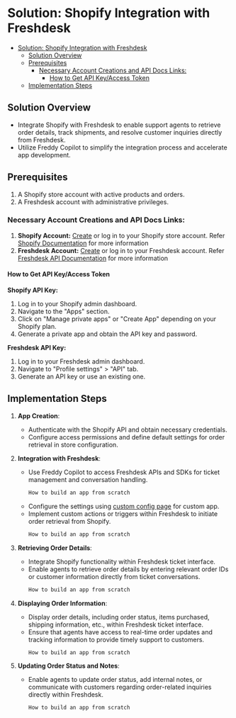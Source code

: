 # Solution: Shopify Integration with Freshdesk

- [Solution: Shopify Integration with Freshdesk](#solution-shopify-integration-with-freshdesk)
  - [Solution Overview](#solution-overview)
  - [Prerequisites](#prerequisites)
    - [Necessary Account Creations and API Docs Links:](#necessary-account-creations-and-api-docs-links)
      - [How to Get API Key/Access Token](#how-to-get-api-keyaccess-token)
  - [Implementation Steps](#implementation-steps)

## Solution Overview
- Integrate Shopify with Freshdesk to enable support agents to retrieve order details, track shipments, and resolve customer inquiries directly from Freshdesk.
- Utilize Freddy Copilot to simplify the integration process and accelerate app development.

## Prerequisites

1. A Shopify store account with active products and orders.
2. A Freshdesk account with administrative privileges.

### Necessary Account Creations and API Docs Links:
1. **Shopify Account:** [Create](https://shopify.dev/docs/apps/tools/development-stores#create-a-development-store-to-test-your-app) or log in to your Shopify store account. Refer [Shopify Documentation](https://shopify.dev/docs) for more information
2. **Freshdesk Account:** [Create](https://developers.freshworks.com/docs/guides/setup/product-signup/) or log in to your Freshdesk account. Refer [Freshdesk API Documentation](https://developers.freshdesk.com/api/) for more information

#### How to Get API Key/Access Token
**Shopify API Key:**
1. Log in to your Shopify admin dashboard.
2. Navigate to the "Apps" section.
3. Click on "Manage private apps" or "Create App" depending on your Shopify plan.
4. Generate a private app and obtain the API key and password.

**Freshdesk API Key:**
1. Log in to your Freshdesk admin dashboard.
2. Navigate to "Profile settings" > "API" tab.
3. Generate an API key or use an existing one.

## Implementation Steps

1. **App Creation**:
   - Authenticate with the Shopify API and obtain necessary credentials.
   - Configure access permissions and define default settings for order retrieval in store configuration.

2. **Integration with Freshdesk**:
   - Use Freddy Copilot to access Freshdesk APIs and SDKs for ticket management and conversation handling.
      ```md
      How to build an app from scratch
      ```
   - Configure the settings using [custom config page](http://localhost:10001/custom_config) for custom app.
   - Implement custom actions or triggers within Freshdesk to initiate order retrieval from Shopify.
      ```md
      How to build an app from scratch
      ```

3. **Retrieving Order Details**:
   - Integrate Shopify functionality within Freshdesk ticket interface.
   - Enable agents to retrieve order details by entering relevant order IDs or customer information directly from ticket conversations.
      ```md
      How to build an app from scratch
      ```

4. **Displaying Order Information**:
   - Display order details, including order status, items purchased, shipping information, etc., within Freshdesk ticket interface.
   - Ensure that agents have access to real-time order updates and tracking information to provide timely support to customers.
      ```md
      How to build an app from scratch
      ```

5. **Updating Order Status and Notes**:
   - Enable agents to update order status, add internal notes, or communicate with customers regarding order-related inquiries directly within Freshdesk.
      ```md
      How to build an app from scratch
      ```
